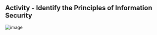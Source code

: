 ## Activity - Identify the Principles of Information Security

![image](https://github.com/adeleke123/I4GCybersecurity/assets/51156057/25b3ad2b-ca1f-4de9-b699-4d8cbfd59c87)
